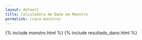 ```yaml
---
layout: default
title: Calculadora de Dano em Monstro
permalink: /caca-monstro/
---
```


{% include monstro.html %}
{% include resultado_dano.html %}

<script>
    $(document).ready(function () {
        applyDatMaskJs();
    })
</script>